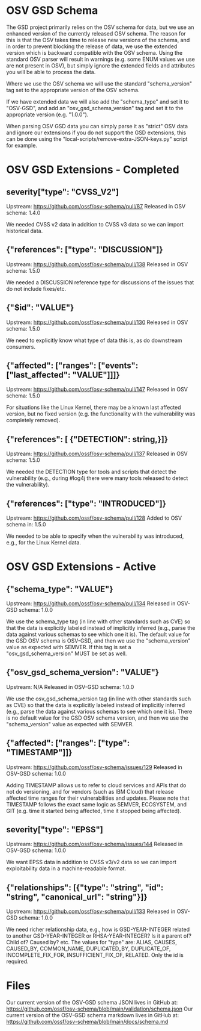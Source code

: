 # OSV GSD Schema

The GSD project primarily relies on the OSV schema for data, but we use an enhanced version of the currently released OSV schema. The reason for this is that the OSV takes time to release new versions of the schema, and in order to prevent blocking the release of data, we use the extended version which is backward compatible with the OSV schema. Using the standard OSV parser will result in warnings (e.g. some ENUM values we use are not present in OSV), but simply ignore the extended fields and attributes you will be able to process the data.

Where we use the OSV schema we will use the standard "schema_version" tag set to the appropriate version of the OSV schema. 

If we have extended data we will also add the "schema_type" and set it to "OSV-GSD", and add an "osv_gsd_schema_version" tag and set it to the appropriate version (e.g. "1.0.0").

When parsing OSV GSD data you can simply parse it as "strict" OSV data and ignore our extensions if you do not support the GSD extensions, this can be done using the "local-scripts/remove-extra-JSON-keys.py" script for example.

# OSV GSD Extensions - Completed

## severity["type": "CVSS_V2"]

Upstream: https://github.com/ossf/osv-schema/pull/87
Released in OSV schema: 1.4.0

We needed CVSS v2 data in addition to CVSS v3 data so we can import historical data.

## {"references": ["type": "DISCUSSION"]}

Upstream: https://github.com/ossf/osv-schema/pull/138
Released in OSV schema: 1.5.0

We needed a DISCUSSION reference type for discussions of the issues that do not include fixes/etc.

## {"$id": "VALUE"}

Upstream: https://github.com/ossf/osv-schema/pull/130
Released in OSV schema: 1.5.0

We need to explicitly know what type of data this is, as do downstream consumers.

## {"affected": ["ranges": ["events": ["last_affected": "VALUE"]]]}

Upstream: https://github.com/ossf/osv-schema/pull/147
Released in OSV schema: 1.5.0

For situations like the Linux Kernel, there may be a known last affected version, but no fixed version (e.g. the functionality with the vulnerability was completely removed).

## {"references": [ {"DETECTION": string,}]}

Upstream: https://github.com/ossf/osv-schema/pull/137
Released in OSV schema: 1.5.0

We needed the DETECTION type for tools and scripts that detect the vulnerability (e.g., during #log4j there were many tools released to detect the vulnerability).

## {"references": ["type": "INTRODUCED"]}

Upstream: https://github.com/ossf/osv-schema/pull/128
Added to OSV schema in: 1.5.0

We needed to be able to specify when the vulnerability was introduced, e.g., for the Linux Kernel data.

# OSV GSD Extensions - Active

## {"schema_type": "VALUE"}

Upstream: https://github.com/ossf/osv-schema/pull/134
Released in OSV-GSD schema: 1.0.0

We use the schema_type tag (in line with other standards such as CVE) so that the data is explicitly labeled instead of implicitly inferred (e.g., parse the data against various schemas to see which one it is). The default value for the GSD OSV schema is OSV-GSD, and then we use the "schema_version" value as expected with SEMVER. If this tag is set a "osv_gsd_schema_version" MUST be set as well.

## {"osv_gsd_schema_version": "VALUE"}

Upstream: N/A
Released in OSV-GSD schema: 1.0.0

We use the osv_gsd_schema_version tag (in line with other standards such as CVE) so that the data is explicitly labeled instead of implicitly inferred (e.g., parse the data against various schemas to see which one it is). There is no default value for the GSD OSV schema version, and then we use the "schema_version" value as expected with SEMVER.

## {"affected": ["ranges": ["type": "TIMESTAMP"]]}

Upstream: https://github.com/ossf/osv-schema/issues/129
Released in OSV-GSD schema: 1.0.0

Adding TIMESTAMP allows us to refer to cloud services and APIs that do not do versioning, and for vendors (such as IBM Cloud) that release affected time ranges for their vulnerabilities and updates. Please note that TIMESTAMP follows the exact same logic as SEMVER, ECOSYSTEM, and GIT (e.g. time it started being affected, time it stopped being affected).

## severity["type": "EPSS"]

Upstream: https://github.com/ossf/osv-schema/issues/144
Released in OSV-GSD schema: 1.0.0

We want EPSS data in addition to CVSS v3/v2 data so we can import exploitability data in a machine-readable format.

## {"relationships": [{"type": "string", "id": "string", "canonical_url": "string"}]}

Upstream: https://github.com/ossf/osv-schema/pull/133
Released in OSV-GSD schema: 1.0.0

We need richer relationship data, e.g., how is GSD-YEAR-INTEGER related to another GSD-YEAR-INTEGER or RHSA-YEAR-INTEGER? Is it a parent of? Child of? Caused by? etc. The values for "type" are: ALIAS, CAUSES, CAUSED_BY, COMMON_NAME, DUPLICATED_BY, DUPLICATE_OF, INCOMPLETE_FIX_FOR, INSUFFICIENT_FIX_OF, RELATED. Only the id is required.

# Files

Our current version of the OSV-GSD schema JSON lives in GitHub at: https://github.com/ossf/osv-schema/blob/main/validation/schema.json
Our current version of the OSV-GSD schema markdown lives in GitHub at: https://github.com/ossf/osv-schema/blob/main/docs/schema.md
